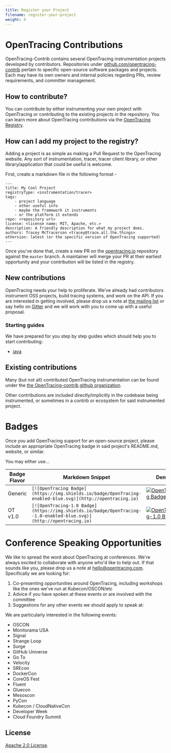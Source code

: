 ```yaml
---
title: Register your Project
filename: register-your-project
weight: 4
---
```


# OpenTracing Contributions

OpenTracing-Contrib contains several OpenTracing instrumentation projects developed by contributors. Repositories under [github.com/opentracing-contrib](https://github.com/opentracing-contrib) pertain to specific open-source software packages and projects. Each may have its own owners and internal policies regarding PRs, review requirements, and committer management.

## How to contribute?

You can contribute by either instrumenting your own project with OpenTracing or contributing to the existing projects in the repository. You can learn more about OpenTracing contributions via the [OpenTracing Registry](/registry).

## How can I add my project to the registry?

Adding a project is as simple as making a Pull Request to the OpenTracing website. Any sort of instrumentation, tracer, tracer client library, or other library/application that could be useful is welcome.

First, create a markdown file in the following format -

```
---
title: My Cool Project
registryType: <instrumentation/tracer>
tags:
    - project language
    - other useful info
    - maybe the framework it instruments
    - or the platform it extends
repo: <repository url>
license: <license name; MIT, Apache, etc.>
description: A friendly description for what my project does.
authors: Tracey McTracerson <tracey@trace.all.the.things>
otVersion: latest (or the specific version of OpenTracing supported)
---
```

Once you've done that, create a new PR on the [opentracing.io](https://github.com/opentracing/opentracing.io) repository against the `master` branch. A maintainer will merge your PR at their earliest opportunity and your contribution will be listed in the registry.

## New contributions

OpenTracing needs your help to proliferate. We’ve already had contributors instrument OSS projects, build tracing systems, and work on the API. If you are interested in getting involved, please drop us a note at [the mailing list](https://groups.google.com/forum/#!forum/opentracing) or say hello on [Gitter](https://gitter.im/opentracing/public) and we will work with you to come up with a useful proposal.

### Starting guides
We have prepared for you step by step guides which should help you to start contributing:
 * [java](/guides/java/contributions.md)

## Existing contributions

Many (but not all) contributed OpenTracing instrumentation can be found under the [the OpenTracing-contrib github organization](https://github.com/opentracing-contrib).

Other contributions are included directly/implicitly in the codebase being instrumented, or sometimes in a contrib or ecosystem for said instrumented project.

# Badges

Once you add OpenTracing support for an open-source project, please include an appropriate OpenTracing badge in said project's README.md, website, or similar.

You may either use...

Badge Flavor | Markdown Snippet | Demo
---------- | ---------------- | ------------
Generic | `[![OpenTracing Badge](https://img.shields.io/badge/OpenTracing-enabled-blue.svg)](http://opentracing.io)` | [![OpenTracing Badge](https://img.shields.io/badge/OpenTracing-enabled-blue.svg)](http://opentracing.io)
OT v1.0 | `[![OpenTracing-1.0 Badge](https://img.shields.io/badge/OpenTracing--1.0-enabled-blue.svg)](http://opentracing.io)` | [![OpenTracing-1.0 Badge](https://img.shields.io/badge/OpenTracing--1.0-enabled-blue.svg)](http://opentracing.io)

# Conference Speaking Opportunities

We like to spread the word about OpenTracing at conferences. We're always excited to collaborate with anyone who'd like to help out. If that sounds like you, please drop us a note at [hello@opentracing.com](mailto:hello@opentracing.com). Specifically we are looking for:

1. Co-presenting opportunities around OpenTracing, including workshops like the ones we've run at Kubecon/OSCON/etc
2. Advice if you have spoken at these events or are involved with the committee
3. Suggestions for any other events we should apply to speak at:

We are particularly interested in the following events:

- OSCON
- Monitorama USA
- Signal
- Strange Loop
- Surge
- GitHub Universe
- Go To
- Velocity
- SREcon
- DockerCon
- CoreOS Fest
- Fluent
- Gluecon
- Mesoscon
- PyCon
- Kubecon / CloudNativeCon
- Developer Week
- Cloud Foundry Summit

## License

[Apache 2.0 License](https://www.apache.org/licenses/LICENSE-2.0).
